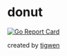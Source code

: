 # donut

[![Go Report Card](https://goreportcard.com/badge/github.com/mlctrez/donut)](https://goreportcard.com/report/github.com/mlctrez/donut)

created by [tigwen](https://github.com/mlctrez/tigwen)
